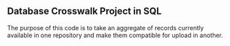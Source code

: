 ## Database Crosswalk Project in SQL

The purpose of this code is to take an aggregate of records currently available in one repository and make them compatible for upload in another.
